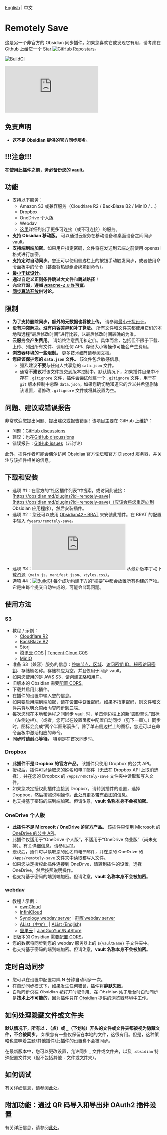 <!---
说明：GitHub Copilot 翻译
--->
[English](/README.md) | 中文

# Remotely Save

这是另一个非官方的 Obsidian 同步插件。如果您喜欢它或发现它有用，请考虑在 Github 上给它一个 [Star ![GitHub Repo stars](https://img.shields.io/github/stars/fyears/remotely-save?style=social)](https://github.com/fyears/remotely-save)。

[![BuildCI](https://github.com/fyears/remotely-save/actions/workflows/auto-build.yml/badge.svg)](https://github.com/fyears/remotely-save/actions/workflows/auto-build.yml)

[![downloads of latest version](https://img.shields.io/github/downloads-pre/remotely-save/remotely-save/latest/main.js?sort=semver)](https://github.com/fyears/remotely-save/releases)
## 免责声明

- **这不是 Obsidian 提供的[官方同步服务](https://obsidian.md/sync)。**

## !!!注意!!!

**在使用此插件之前，务必备份您的 vault。**

## 功能

- 支持以下服务：
    - Amazon S3 或兼容服务（Cloudflare R2 / BackBlaze B2 / MinIO / ...）
    - Dropbox
    - OneDrive 个人版
    - Webdav
    - [这里](./docs/services_connectable_or_not.zh-cn.md)详细列出了更多可连接（或不可连接）的服务。
- **支持 Obsidian 移动版。** 可以通过云服务在移动设备和桌面设备之间同步 vault。
- **支持端到端加密**。如果用户指定密码，文件将在发送到云端之前使用 openssl 格式进行加密。
- **支持定时自动同步**。您还可以使用侧边栏上的按钮手动触发同步，或者使用命令面板中的命令（甚至将热键组合绑定到命令）。
- **[最小干扰设计](/docs/minimal_intrusive_design.zh-cn.md)。**
- **通过自定义正则条件跳过大文件**和**跳过路径**！
- **完全开源，遵循 [Apache-2.0 许可证](./LICENSE)。**
- **[同步算法开放](./docs/sync_algorithm_v2.zh-cn.md)供讨论。**

## 限制

- **为了支持删除同步，额外的元数据也将被上传。** 请参阅[最小干扰设计](./docs/minimal_intrusive_design.zh-cn.md)。
- **没有冲突解决。没有内容差异和补丁算法。** 所有文件和文件夹都使用它们的本地和远程“最后修改时间”进行比较，以最后修改时间较晚的为准。
- **云服务会产生费用。** 请始终注意费用和定价。具体而言，包括但不限于下载、上传、列出所有文件、调用任何 API、存储大小等操作可能会产生费用。
- **浏览器环境的一些限制。** 更多技术细节请参阅[文档](./docs/browser_env.zh-cn.md)。
- **您应该保护您的 `data.json` 文件。** 该文件包含敏感信息。
    - 强烈建议**不要**与任何人共享您的 `data.json` 文件。
    - 通常**不建议**将该文件提交到版本控制中。默认情况下，如果插件目录中不存在 `.gitignore` 文件，插件会尝试创建一个 `.gitignore` 文件，用于在 `git` 版本控制中忽略 `data.json`。如果您确切地知道它的含义并希望删除该设置，请修改 `.gitignore` 文件或将其设置为空。

## 问题、建议或错误报告

非常欢迎您提出问题、提出建议或报告错误！该项目主要在 GitHub 上维护：

- 问题：[GitHub discussions](https://github.com/fyears/remotely-save/discussions)
- 建议：也在[GitHub discussions](https://github.com/fyears/remotely-save/discussions)
- 错误报告：[GitHub issues](https://github.com/fyears/remotely-save/issues)（非讨论）

此外，插件作者可能会偶尔访问 Obsidian 官方论坛和官方 Discord 服务器，并关注与该插件相关的信息。

## 下载和安装

- 选项 #1：在官方的“社区插件列表”中搜索，或访问此链接：[https://obsidian.md/plugins?id=remotely-save](https://obsidian.md/plugins?id=remotely-save)（应该会将您重定向到 Obsidian 应用程序），然后安装插件。
- 选项 #2：您还可以使用 [Obsidian42 - BRAT](https://github.com/TfTHacker/obsidian42-brat) 来安装此插件。在 BRAT 的配置中输入 `fyears/remotely-save`。
- 选项 #3：[![GitHub release (latest by SemVer and asset including pre-releases)](https://img.shields.io/github/downloads-pre/fyears/remotely-save/latest/main.js?sort=semver)](https://github.com/fyears/remotely-save/releases) 从最新版本手动下载资源（`main.js`、`manifest.json`、`styles.css`）。
- 选项 #4：[![BuildCI](https://github.com/fyears/remotely-save/actions/workflows/auto-build.yml/badge.svg)](https://github.com/fyears/remotely-save/actions/workflows/auto-build.yml) 每个成功构建下方的“摘要”中都会放置所有构建的产物。它是由每个提交自动生成的，可能会出现问题。

## 使用方法

### S3

- 教程 / 示例：
    - [Cloudflare R2](./docs/remote_services/s3_cloudflare_r2/README.zh-cn.md)
    - [BackBlaze B2](./docs/remote_services/s3_backblaze_b2/README.zh-cn.md)
    - [Storj](./docs/remote_services/s3_storj_io/README.zh-cn.md)
    - [腾讯云 COS](./docs/remote_services/s3_tencent_cloud_cos/README.zh-cn.md) | [Tencent Cloud COS](./docs/remote_services/s3_tencent_cloud_cos/README.md)
    - [MinIO](./docs/remote_services/s3_minio/README.md)
- 准备 S3（兼容）服务的信息：[终端节点、区域](https://docs.aws.amazon.com/general/latest/gr/s3.html)、[访问密钥 ID、秘密访问密钥](https://docs.aws.amazon.com/sdk-for-javascript/v3/developer-guide/getting-your-credentials.html)、存储桶名称。存储桶应为空，并且仅用于同步 vault。
- 如果您使用的是 AWS S3，请创建[策略和用户](./docs/remote_services/s3_general/s3_user_policy.md)。
- 旧版本的 Obsidian 需要[配置 CORS](./docs/remote_services/s3_general/s3_cors_configure.md)。
- 下载并启用此插件。
- 在插件的设置中输入您的信息。
- 如果要启用端到端加密，请在设置中设置密码。如果不指定密码，则文件和文件夹将以明文原始内容同步到云端。
- 每次您想在本地和远程之间同步 vault 时，单击侧边栏上的新“圆形箭头”图标（左侧边栏）。（或者，您可以在设置面板中配置自动同步（见下一章）。）同步时，图标会变成“两个半圆形箭头”。除了单击侧边栏上的图标，您还可以在命令面板中激活相应的命令。
- **同步时请耐心等待。** 特别是在首次同步时。

### Dropbox

- **此插件不是 Dropbox 的官方产品。** 该插件只使用 Dropbox 的公共 API。
- 授权后，插件可以读取您的姓名和电子邮件（无法在 Dropbox API 上取消选择），并在您的 Dropbox 的 `/Apps/remotely-save` 文件夹中读取和写入文件。
- 如果您决定授权此插件连接到 Dropbox，请转到插件的设置，选择 Dropbox，然后按照说明操作。[此处有更多带有截图的信息](./docs/dropbox_review_material/README.md)。
- 也支持基于密码的端到端加密。但请注意，**vault 名称本身不会被加密**。

### OneDrive 个人版

- **此插件不是 Microsoft / OneDrive 的官方产品。** 该插件只使用 Microsoft 的 [OneDrive 的公共 API](https://docs.microsoft.com/en-us/onedrive/developer/rest-api)。
- 此插件仅适用于“OneDrive 个人版”，不适用于“OneDrive 商业版”（尚未支持）。有关详细信息，请参见[#11](https://github.com/fyears/remotely-save/issues/11)。
- 授权后，插件可以读取您的姓名和电子邮件，并在您的 OneDrive 的 `/Apps/remotely-save` 文件夹中读取和写入文件。
- 如果您决定授权此插件连接到 OneDrive，请转到插件的设置，选择 OneDrive，然后按照说明操作。
- 也支持基于密码的端到端加密。但请注意，**vault 名称本身不会被加密**。

### webdav

- 教程 / 示例：
    - [ownCloud](./docs/remote_services/webdav_owncloud/README.md)
    - [InfiniCloud](./docs/remote_services/webdav_infinicloud_teracloud/README.md)
    - [Synology webdav server](./docs/remote_services/webdav_synology_webdav_server/README.md) | [群晖 webdav server](./docs/remote_services/webdav_synology_webdav_server/README.zh-cn.md)
    - [AList（中文）](./docs/remote_services/webdav_alist/README.zh-cn.md) | [AList (English)](./docs/remote_services/webdav_alist/README.md)
    - [坚果云](./docs/remote_services/webdav_jianguoyun/README.zh-cn.md) | [JianGuoYun/NutStore](./docs/remote_services/webdav_jianguoyun/README.md)
- 旧版本的 Obsidian 需要[配置 CORS](./docs/remote_services/webdav_general/webav_cors.zh-cn.md)。
- 您的数据将同步到您的 webdav 服务器上的 `${vaultName}` 子文件夹中。
- 也支持基于密码的端到端加密。但请注意，**vault 名称本身不会被加密**。

## 定时自动同步

- 您可以在设置中配置每隔 N 分钟自动同步一次。
- 在自动同步模式下，如果发生任何错误，插件将**静默失败**。
- 自动同步仅在 Obsidian 被打开时起作用。在 Obsidian 处于后台时自动同步是**技术上不可能的**，因为插件只在 Obsidian 提供的浏览器环境中工作。

## 如何处理隐藏文件或文件夹

**默认情况下，所有以 `.`（点）或 `_`（下划线）开头的文件或文件夹都被视为隐藏文件，不会被同步。** 如果您有一些仅保留在本地的文件，这很有用。但是，这种策略也意味着主题/其他插件/此插件的设置也不会被同步。

在最新版本中，您可以更改设置，允许同步 `_` 文件或文件夹，以及 `.obsidian` 特殊配置文件夹（但不包括其他 `.` 文件或文件夹）。

## 如何调试

有关详细信息，请参阅[此处](./docs/how_to_debug/README.zh-cn.md)。

## 附加功能：通过 QR 码导入和导出非 OAuth2 插件设置

有关详细信息，请参阅[此处](./docs/import_export_some_settings.zh-cn.md)。
